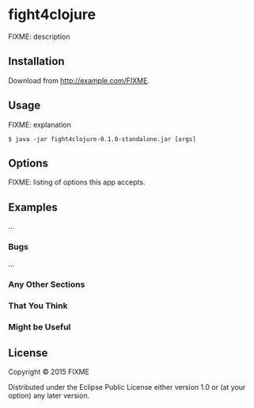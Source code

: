# fight4clojure

FIXME: description

## Installation

Download from http://example.com/FIXME.

## Usage

FIXME: explanation

    $ java -jar fight4clojure-0.1.0-standalone.jar [args]

## Options

FIXME: listing of options this app accepts.

## Examples

...

### Bugs

...

### Any Other Sections
### That You Think
### Might be Useful

## License

Copyright © 2015 FIXME

Distributed under the Eclipse Public License either version 1.0 or (at
your option) any later version.

